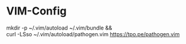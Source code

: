 # VIM-Config

mkdir -p ~/.vim/autoload ~/.vim/bundle && \
curl -LSso ~/.vim/autoload/pathogen.vim https://tpo.pe/pathogen.vim
